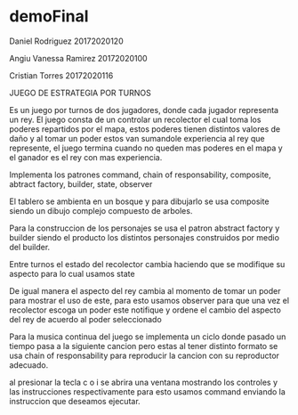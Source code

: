 # demoFinal

Daniel Rodriguez 20172020120

Angiu Vanessa Ramirez 20172020100

Cristian Torres 20172020116

JUEGO DE ESTRATEGIA POR TURNOS

Es un juego por turnos de dos jugadores, donde cada jugador representa un rey. El juego consta de un controlar un recolector el cual toma los poderes repartidos por el mapa, estos poderes tienen distintos valores de daño y al tomar un poder estos van sumandole experiencia al rey que represente, el juego termina cuando no queden mas poderes en el mapa y el ganador es el rey con mas experiencia.

Implementa los patrones command, chain of responsability, composite, abtract factory, builder, state, observer

El tablero se ambienta en un bosque y para dibujarlo se usa composite siendo un dibujo complejo compuesto de arboles.

Para la construccion de los personajes se usa el patron abstract factory y builder siendo el producto los distintos personajes construidos por medio del builder.

Entre turnos el estado del recolector cambia haciendo que se modifique su aspecto para lo cual usamos state

De igual manera el aspecto del rey cambia al momento de tomar un poder para mostrar el uso de este, para esto usamos observer para que una vez el recolector escoga un poder este notifique y ordene el cambio del aspecto del rey de acuerdo al poder seleccionado



Para la musica continua del juego se implementa un ciclo donde pasado un tiempo pasa a la siguiente cancion pero estas al tener distinto formato se usa chain of responsability para reproducir la cancion con su reproductor adecuado.

al presionar la tecla c o i se abrira una ventana mostrando los controles y las instrucciones respectivamente para esto usamos command enviando la instruccion que deseamos ejecutar.
